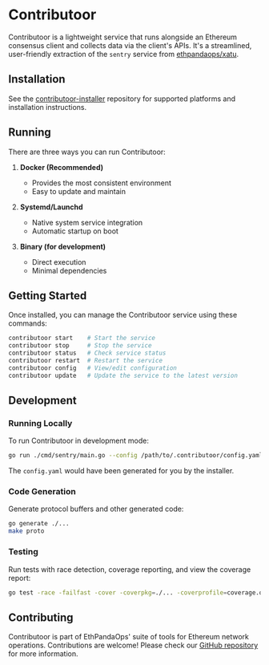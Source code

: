 # Contributoor

Contributoor is a lightweight service that runs alongside an Ethereum consensus client and collects data via the client's APIs. It's a streamlined, user-friendly extraction of the `sentry` service from [ethpandaops/xatu](https://github.com/ethpandaops/xatu).

## Installation

See the [contributoor-installer](https://github.com/ethpandaops/contributoor-installer) repository for supported platforms and installation instructions.

## Running
There are three ways you can run Contributoor:

1. **Docker (Recommended)**
   - Provides the most consistent environment
   - Easy to update and maintain

2. **Systemd/Launchd**
   - Native system service integration
   - Automatic startup on boot

3. **Binary (for development)**
   - Direct execution
   - Minimal dependencies

## Getting Started

Once installed, you can manage the Contributoor service using these commands:

```bash
contributoor start    # Start the service
contributoor stop     # Stop the service
contributoor status   # Check service status
contributoor restart  # Restart the service
contributoor config   # View/edit configuration
contributoor update   # Update the service to the latest version
```

## Development

### Running Locally

To run Contributoor in development mode:

```bash
go run ./cmd/sentry/main.go --config /path/to/.contributoor/config.yaml --debug true
```

The `config.yaml` would have been generated for you by the installer.

### Code Generation

Generate protocol buffers and other generated code:

```bash
go generate ./...
make proto
```

### Testing

Run tests with race detection, coverage reporting, and view the coverage report:

```bash
go test -race -failfast -cover -coverpkg=./... -coverprofile=coverage.out ./... && go tool cover -html=coverage.out
```

## Contributing

Contributoor is part of EthPandaOps' suite of tools for Ethereum network operations. Contributions are welcome! Please check our [GitHub repository](https://github.com/ethpandaops) for more information.
